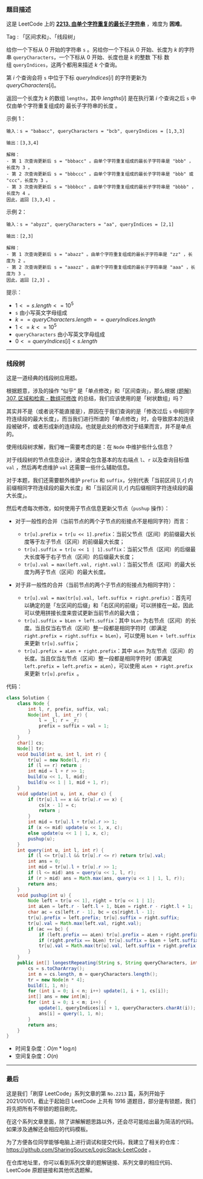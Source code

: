 ### 题目描述

这是 LeetCode 上的 **[2213. 由单个字符重复的最长子字符串](https://leetcode-cn.com/problems/longest-substring-of-one-repeating-character/solution/by-ac_oier-0lso/)** ，难度为 **困难**。

Tag : 「区间求和」、「线段树」



给你一个下标从 $0$ 开始的字符串 `s` 。另给你一个下标从 $0$ 开始、长度为 $k$ 的字符串 `queryCharacters`，一个下标从 $0$ 开始、长度也是 $k$ 的整数 下标 数组 `queryIndices`，这两个都用来描述 $k$ 个查询。

第 $i$ 个查询会将 `s` 中位于下标 $queryIndices[i]$ 的字符更新为 $queryCharacters[i]$。

返回一个长度为 $k$ 的数组 `lengths`，其中 $lengths[i]$ 是在执行第 $i$ 个查询之后 `s` 中仅由单个字符重复组成的 最长子字符串的长度 。

示例 1：
```
输入：s = "babacc", queryCharacters = "bcb", queryIndices = [1,3,3]

输出：[3,3,4]

解释：
- 第 1 次查询更新后 s = "bbbacc" 。由单个字符重复组成的最长子字符串是 "bbb" ，长度为 3 。
- 第 2 次查询更新后 s = "bbbccc" 。由单个字符重复组成的最长子字符串是 "bbb" 或 "ccc"，长度为 3 。
- 第 3 次查询更新后 s = "bbbbcc" 。由单个字符重复组成的最长子字符串是 "bbbb" ，长度为 4 。
因此，返回 [3,3,4] 。
```
示例 2：
```
输入：s = "abyzz", queryCharacters = "aa", queryIndices = [2,1]

输出：[2,3]

解释：
- 第 1 次查询更新后 s = "abazz" 。由单个字符重复组成的最长子字符串是 "zz" ，长度为 2 。
- 第 2 次查询更新后 s = "aaazz" 。由单个字符重复组成的最长子字符串是 "aaa" ，长度为 3 。
因此，返回 [2,3] 。
```

提示：
* $1 <= s.length <= 10^5$
* `s` 由小写英文字母组成
* $k == queryCharacters.length == queryIndices.length$
* $1 <= k <= 10^5$
* `queryCharacters` 由小写英文字母组成
* $0 <= queryIndices[i] < s.length$

---

### 线段树

这是一道经典的线段树应用题。

根据题意，涉及的操作 “似乎” 是「单点修改」和「区间查询」，那么根据 [(题解) 307. 区域和检索 - 数组可修改](https://leetcode-cn.com/problems/range-sum-query-mutable/solution/guan-yu-ge-lei-qu-jian-he-wen-ti-ru-he-x-41hv/) 的总结，我们应该使用的是「树状数组」吗？

其实并不是（或者说不能直接是），原因在于我们查询的是「修改过后 `s` 中相同字符连续段的最大长度」，而当我们进行所谓的「单点修改」时，会导致原本的连续段被破坏，或者形成新的连续段。也就是此处的修改对于结果而言，并不是单点的。

使用线段树求解，我们唯一需要考虑的是：在 `Node` 中维护些什么信息？

对于线段树的节点信息设计，通常会包含基本的左右端点 `l`、`r` 以及查询目标值 `val` ，然后再考虑维护 `val` 还需要一些什么辅助信息。

对于本题，我们还需要额外维护 `prefix` 和 `suffix`，分别代表「当前区间 $[l, r]$ 内前缀相同字符连续段的最大长度」和「当前区间 $[l, r]$ 内后缀相同字符连续段的最大长度」。

然后考虑每次修改，如何使用子节点信息更新父节点（`pushup` 操作）：

* 对于一般性的合并（当前节点的两个子节点的衔接点不是相同字符）而言：

	* `tr[u].prefix = tr[u << 1].prefix`：当前父节点（区间）的前缀最大长度等于左子节点（区间）的前缀最大长度；
	* `tr[u].suffix = tr[u << 1 | 1].suffix`：当前父节点（区间）的后缀最大长度等于右子节点（区间）的后缀最大长度；
	* `tr[u].val = max(left.val, right.val)`：当前父节点（区间）的最大长度为两子节点（区间）的最大长度。
* 对于非一般性的合并（当前节点的两个子节点的衔接点为相同字符）：
  * `tr[u].val = max(tr[u].val, left.suffix + right.prefix)`：首先可以确定的是「左区间的后缀」和「右区间的前缀」可以拼接在一起，因此可以使用拼接长度来尝试更新当前节点的最大值；
  * `tr[u].suffix = bLen + left.suffix`：其中 `bLen` 为右节点（区间）的长度。当且仅当右节点（区间）整一段都是相同字符时（即满足 `right.prefix = right.suffix = bLen`），可以使用 `bLen + left.suffix` 来更新 `tr[u].suffix`；
  * `tr[u].prefix = aLen + right.prefix`：其中 `aLen` 为左节点（区间）的长度。当且仅当左节点（区间）整一段都是相同字符时（即满足 `left.prefix = left.prefix = aLen`），可以使用 `aLen + right.prefix` 来更新 `tr[u].prefix `。

代码：
```Java
class Solution {
    class Node {
        int l, r, prefix, suffix, val;
        Node(int _l, int _r) {
            l = _l; r = _r;
            prefix = suffix = val = 1;
        }
    }
    char[] cs;
    Node[] tr;
    void build(int u, int l, int r) {
        tr[u] = new Node(l, r);
        if (l == r) return ;
        int mid = l + r >> 1;
        build(u << 1, l, mid);
        build(u << 1 | 1, mid + 1, r);
    }
    void update(int u, int x, char c) {
        if (tr[u].l == x && tr[u].r == x) {
            cs[x - 1] = c;
            return ;
        }
        int mid = tr[u].l + tr[u].r >> 1;
        if (x <= mid) update(u << 1, x, c);
        else update(u << 1 | 1, x, c);
        pushup(u);
    }
    int query(int u, int l, int r) {
        if (l <= tr[u].l && tr[u].r <= r) return tr[u].val;
        int ans = 0;
        int mid = tr[u].l + tr[u].r >> 1;
        if (l <= mid) ans = query(u << 1, l, r);
        if (r > mid) ans = Math.max(ans, query(u << 1 | 1, l, r));
        return ans;
    }
    void pushup(int u) {
        Node left = tr[u << 1], right = tr[u << 1 | 1];
        int aLen = left.r - left.l + 1, bLen = right.r - right.l + 1;
        char ac = cs[left.r - 1], bc = cs[right.l - 1];
        tr[u].prefix = left.prefix; tr[u].suffix = right.suffix;
        tr[u].val = Math.max(left.val, right.val);
        if (ac == bc) {
            if (left.prefix == aLen) tr[u].prefix = aLen + right.prefix;
            if (right.prefix == bLen) tr[u].suffix = bLen + left.suffix;
            tr[u].val = Math.max(tr[u].val, left.suffix + right.prefix);
        } 
    }
    public int[] longestRepeating(String s, String queryCharacters, int[] queryIndices) {
        cs = s.toCharArray();
        int n = cs.length, m = queryCharacters.length();
        tr = new Node[n * 4];
        build(1, 1, n);
        for (int i = 0; i < n; i++) update(1, i + 1, cs[i]);
        int[] ans = new int[m];
        for (int i = 0; i < m; i++) {
            update(1, queryIndices[i] + 1, queryCharacters.charAt(i));
            ans[i] = query(1, 1, n);
        }
        return ans;
    }
}
```
* 时间复杂度：$O(m * \log{n})$
* 空间复杂度：$O(n)$

---

### 最后

这是我们「刷穿 LeetCode」系列文章的第 `No.2213` 篇，系列开始于 2021/01/01，截止于起始日 LeetCode 上共有 1916 道题目，部分是有锁题，我们将先把所有不带锁的题目刷完。

在这个系列文章里面，除了讲解解题思路以外，还会尽可能给出最为简洁的代码。如果涉及通解还会相应的代码模板。

为了方便各位同学能够电脑上进行调试和提交代码，我建立了相关的仓库：https://github.com/SharingSource/LogicStack-LeetCode 。

在仓库地址里，你可以看到系列文章的题解链接、系列文章的相应代码、LeetCode 原题链接和其他优选题解。

